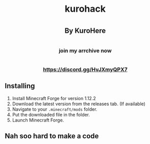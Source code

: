 # <h1 align="center">kurohack</h1>  
# <h2 align="center">By KuroHere</h2>
# <h3 align="center">join my arrchive now </h3>
# <h3 align="center">https://discord.gg/HvJXmyQPX7</h3>

## Installing

 1. Install Minecraft Forge for version 1.12.2
 2. Download the latest version from the releases tab. (If available)
 3. Navigate to your `.minecraft/mods` folder.
 4. Put the downloaded file in the folder.
 5. Launch Minecraft Forge.

## Nah soo hard to make a code
